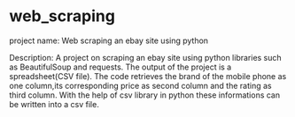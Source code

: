 # web_scraping

project name: Web scraping an ebay site using python

Description:
A project on scraping an ebay site using python libraries such as BeautifulSoup and requests.
The output of the project is a spreadsheet(CSV file).
The code retrieves the brand of the mobile phone as one column,its corresponding price as second column and the rating as third column.
With the help of csv library in python these informations can be written into a csv file.



